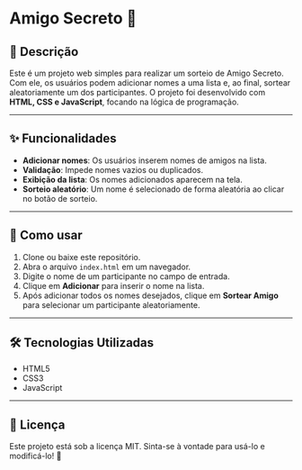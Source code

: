 # Amigo Secreto 🎁

## 📌 Descrição

Este é um projeto web simples para realizar um sorteio de Amigo Secreto. Com ele, os usuários podem adicionar nomes a uma lista e, ao final, sortear aleatoriamente um dos participantes. O projeto foi desenvolvido com **HTML, CSS e JavaScript**, focando na lógica de programação.

---

## ✨ Funcionalidades

- **Adicionar nomes**: Os usuários inserem nomes de amigos na lista.
- **Validação**: Impede nomes vazios ou duplicados.
- **Exibição da lista**: Os nomes adicionados aparecem na tela.
- **Sorteio aleatório**: Um nome é selecionado de forma aleatória ao clicar no botão de sorteio.

---

## 🚀 Como usar

1. Clone ou baixe este repositório.
2. Abra o arquivo `index.html` em um navegador.
3. Digite o nome de um participante no campo de entrada.
4. Clique em **Adicionar** para inserir o nome na lista.
5. Após adicionar todos os nomes desejados, clique em **Sortear Amigo** para selecionar um participante aleatoriamente.

---

## 🛠 Tecnologias Utilizadas

- HTML5
- CSS3
- JavaScript

---

## 📄 Licença

Este projeto está sob a licença MIT. Sinta-se à vontade para usá-lo e modificá-lo! 🚀

